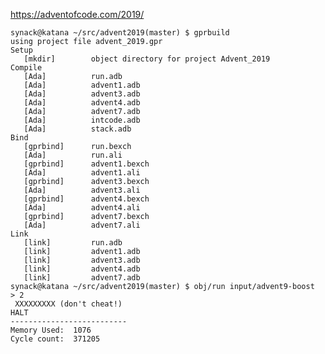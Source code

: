 https://adventofcode.com/2019/

	synack@katana ~/src/advent2019(master) $ gprbuild 
	using project file advent_2019.gpr
	Setup
	   [mkdir]        object directory for project Advent_2019
	Compile
	   [Ada]          run.adb
	   [Ada]          advent1.adb
	   [Ada]          advent3.adb
	   [Ada]          advent4.adb
	   [Ada]          advent7.adb
	   [Ada]          intcode.adb
	   [Ada]          stack.adb
	Bind
	   [gprbind]      run.bexch
	   [Ada]          run.ali
	   [gprbind]      advent1.bexch
	   [Ada]          advent1.ali
	   [gprbind]      advent3.bexch
	   [Ada]          advent3.ali
	   [gprbind]      advent4.bexch
	   [Ada]          advent4.ali
	   [gprbind]      advent7.bexch
	   [Ada]          advent7.ali
	Link
	   [link]         run.adb
	   [link]         advent1.adb
	   [link]         advent3.adb
	   [link]         advent4.adb
	   [link]         advent7.adb
	synack@katana ~/src/advent2019(master) $ obj/run input/advent9-boost 
	> 2
	 XXXXXXXXX (don't cheat!)
	HALT
	--------------------------
	Memory Used:  1076
	Cycle count:  371205

